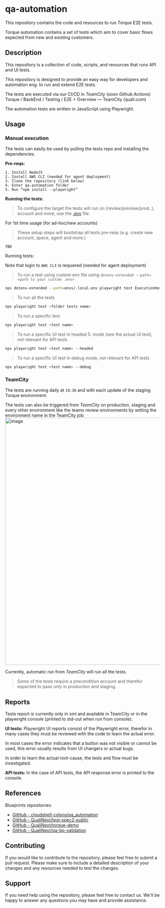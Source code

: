 # qa-automation

This repository contains the code and resources to run Torque E2E tests.

Torque automation contains a set of tests which aim to cover basic flows expected from new and existing customers.

## Description

This repository is a collection of code, scripts, and resources that runs API and UI tests. 

This repository is designed to provide an easy way for developers and automation eng. to run and extend E2E tests.

The tests are executed via our CI/CD in _TeamCity_ (soon _Github Actions_) Torque / BackEnd / Testing / E2E > Overview — TeamCity (quali.com)

The automation tests are written in JavaScript using Playwright.


## Usage

### Manual execution

The tests can easily be used by pulling the tests repo and installing the dependencies.

**Pre-reqs:**

``` 
1. Install NodeJS
2. Install AWS CLI (needed for agent deployment)
3. Clone the repository (link below)
4. Enter qa-automation folder
5. Run “npm install --playwright”
```

**Running the tests:**

> To configure the target the tests will run on (review/preview/prod..), account and more, use the [.env](https://github.com/QualiNext/qa-automation/blob/bf48ff25fdd7105ab0e74e31e3ee216e388075f4/.env) file.

For 1st time usage (for ad-hoc/new accounts)
> These setup steps will bootstrap all tests pre-reqs (e.g. create new account, space, agent and more.)

```
TBD
```

Running tests:

Note that login to `AWS CLI` is requiered (needed for agent deployment)

> To run a test using custom env file using `dotenv-extended --path=<path to your custom .env>`
```sh
npx dotenv-extended --path=envs/.local.env playwright test ExecutionHost
```

> To run all the tests
```sh
npx playwright test <folder tests name>
```

> To run a specific test
```sh
npx playwright test <test name>
```

> To run a specific UI test in headed 5. mode (see the actual UI test), not relevant for API tests
```sh
npx playwright test <test name> --headed
```

> To run a specific UI test in debug mode, not relevant for API tests
```sh
npx playwright test <test name> --debug
```

### TeamCity

The tests are running daily at `19:30` and with each update of the staging Torque environment.

The tests can also be triggered from _TeamCity_ on production, staging and every other environment like the teams review environments by setting the environment name in the TeamCity job:
<img width="805" alt="image" src="https://user-images.githubusercontent.com/96681520/217475318-0d3d93e8-9105-490a-9518-7ce8cfd05b28.png">

Currently, automatic run from _TeamCity_ will run all the tests.

> Some of the tests require a precondition account and therefor expected to pass only in production and staging.

## Reports
Tests report is currently only in xml and available in TeamCity or in the playwright console (printed to std-out when run from console).

**UI tests:**
Playwright UI reports consist of the Playwright error, therefor in many cases they must be reviewed with the code to learn the actual error.

In most cases the error indicates that a button was not visible or cannot be used, this error usually results from UI changers or actual bugs.

In order to learn the actual root-cause, the tests and flow must be investigated.

**API tests:**
In the case of API tests, the API response error is printed to the console.

## References 

Blueprints repositories:
* [GitHub - cloudshell-colony/qa_automation](https://github.com/cloudshell-colony/qa_automation)
* [GitHub - QualiNext/test-spec2-public](https://github.com/QualiNext/test-spec2-public)
* [GitHub - QualiNext/torque-demo](https://github.com/QualiNext/torque-demo)
* [GitHub - QualiNext/qa-bp-validation](https://github.com/QualiNext/qa-bp-validation)

## Contributing

If you would like to contribute to the repository, please feel free to submit a pull request. Please make sure to include a detailed description of your changes and any resources needed to test the changes.

## Support

If you need help using the repository, please feel free to contact us. We'll be happy to answer any questions you may have and provide assistance.
